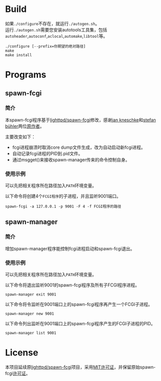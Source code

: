# Build
如果`./configure`不存在，就运行`./autogen.sh`。<br/>运行`./autogen.sh`需要您安装autotools工具集，包括`autoheader`,`autoconf`,`aclocal`,`automake`,`libtool`等。

    ./configure [--prefix=你期望的绝对路径]
    make
    make install

# Programs
## spawn-fcgi
### 简介
本spawn-fcgi程序基于[lighttpd/spawn-fcgi](https://github.com/lighttpd/spawn-fcgi)修改，感谢[jan kneschke](jan@kneschke.de)和[stefan bühler](lighttpd@stbuehler.de)两位[原作者](https://github.com/waiting/spawn-fcgi/blob/master/AUTHORS)。

主要改变如下：
- fcgi进程崩溃时取消core dump文件生成，改为自动启动新fcgi进程。
- 自动记录fcgi进程的PID到.pid文件。
- 通过msgget()来接收spawn-manager传来的命令控制自身。

### 使用示例
可以先把相关程序所在路径加入`PATH`环境变量。

以下命令将创建4个`FCGI程序`的子进程，并且监听9001端口。

    spawn-fcgi -a 127.0.0.1 -p 9001 -F 4 -f FCGI程序的路径

## spawn-manager
### 简介
增加spawn-manager程序能控制fcgi进程启动和spawn-fcgi退出。

### 使用示例
可以先把相关程序所在路径加入`PATH`环境变量。

以下命令将退出监听9001的spawn-fcgi程序及所有子FCGI程序进程。

    spawn-manager exit 9001

以下命令将令监听在9001端口上的spawn-fcgi程序再产生一个FCGI子进程。

    spawn-manager new 9001

以下命令列出监听在9001端口上的spawn-fcgi程序产生的FCGI子进程的PID。

    spawn-manager list 9001


# License
本项目延续原[lighttpd/spawn-fcgi](https://github.com/lighttpd/spawn-fcgi)项目，采用[MIT许可证](https://github.com/waiting/spawn-fcgi/blob/master/LICENSE)，并保留原始spawn-fcgi[许可证](https://github.com/waiting/spawn-fcgi/blob/master/COPYING)。
